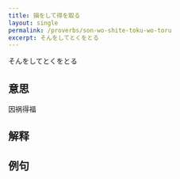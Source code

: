 ```yaml
---
title: 損をして得を取る
layout: single
permalink: /proverbs/son-wo-shite-toku-wo-toru
excerpt: そんをしてとくをとる
---
```


そんをしてとくをとる

## 意思

因祸得福

## 解释

## 例句

